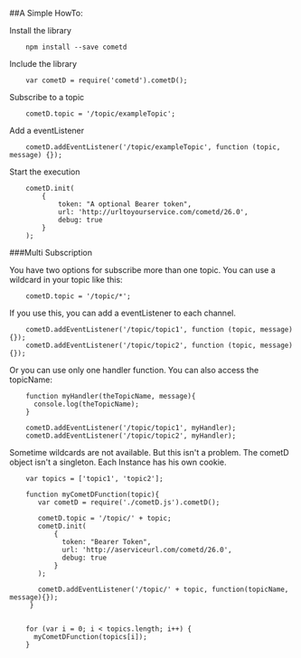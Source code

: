 ##A Simple HowTo:

Install the library

        npm install --save cometd

Include the library

        var cometD = require('cometd').cometD();
    
Subscribe to a topic

        cometD.topic = '/topic/exampleTopic';

Add a eventListener

        cometD.addEventListener('/topic/exampleTopic', function (topic, message) {});

Start the execution

        cometD.init(
            {
                token: "A optional Bearer token",
                url: 'http://urltoyourservice.com/cometd/26.0',
                debug: true
            }
        );

###Multi Subscription

You have two options for subscribe more than one topic. You can use a wildcard in your topic like this:

        cometD.topic = '/topic/*';

If you use this, you can add a eventListener to each channel. 

        cometD.addEventListener('/topic/topic1', function (topic, message) {});
        cometD.addEventListener('/topic/topic2', function (topic, message) {});

Or you can use only one handler function. You can also access the topicName:

        function myHandler(theTopicName, message){
          console.log(theTopicName);
        }

        cometD.addEventListener('/topic/topic1', myHandler);
        cometD.addEventListener('/topic/topic2', myHandler);

Sometime wildcards are not available. But this isn't a problem. The cometD object isn't a singleton. Each Instance has his own cookie. 
    
        var topics = ['topic1', 'topic2'];

        function myCometDFunction(topic){
           var cometD = require('./cometD.js').cometD();

           cometD.topic = '/topic/' + topic;
           cometD.init(
               {
                 token: "Bearer Token",
                 url: 'http://aserviceurl.com/cometd/26.0',
                 debug: true
               }
           );

           cometD.addEventListener('/topic/' + topic, function(topicName, message){});
         }


        for (var i = 0; i < topics.length; i++) {
          myCometDFunction(topics[i]);
        }

